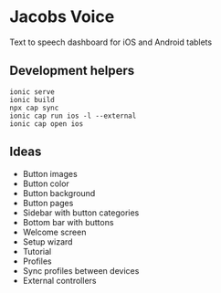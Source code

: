 # Jacobs Voice

Text to speech dashboard for iOS and Android tablets

## Development helpers

    ionic serve
    ionic build
    npx cap sync
    ionic cap run ios -l --external
    ionic cap open ios

## Ideas

- Button images
- Button color
- Button background
- Button pages
- Sidebar with button categories
- Bottom bar with buttons
- Welcome screen
- Setup wizard
- Tutorial
- Profiles
- Sync profiles between devices
- External controllers
